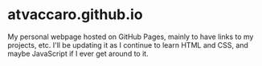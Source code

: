 # atvaccaro.github.io
My personal webpage hosted on GitHub Pages, mainly to have links to my projects, etc. I'll be updating it as I continue to learn HTML and CSS, and maybe JavaScript if I ever get around to it.